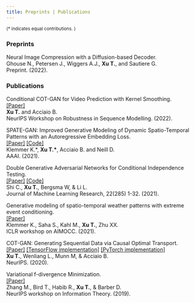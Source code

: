 ```yaml
---
title: Preprints | Publications 
---
```


<small> (\* indicates equal contributions. ) </small> 

### Preprints

Neural Image Compression with a Diffusion-based Decoder. \
Ghouse N., Petersen J., Wiggers A.J., **Xu T.**, and Sautiere G. \
Preprint. (2022).


### Publications

Conditional COT-GAN for Video Prediction with Kernel Smoothing. \
[[Paper]](https://arxiv.org/pdf/2106.05658.pdf) \
**Xu T.** and Acciaio B. \
NeurIPS Workshop on Robustness in Sequence Modelling. (2022).

SPATE-GAN: Improved Generative Modeling of Dynamic Spatio-Temporal Patterns with an Autoregressive Embedding Loss. \
[[Paper]](https://arxiv.org/pdf/2109.15044.pdf) [[Code]](https://github.com/konstantinklemmer/spate-gan) \
Klemmer K.\*, **Xu T.\***, Acciaio B. and Neill D. \
AAAI. (2021). 

Double Generative Adversarial Networks for Conditional Independence Testing. \
[[Paper]](https://arxiv.org/pdf/2006.02615.pdf) [[Code]](https://github.com/tianlinxu312/dgcit) \
Shi C., **Xu T.**, Bergsma W, & Li L. \
Journal of Machine Learning Research, 22(285) 1-32. (2021).

Generative modeling of spatio-temporal weather patterns with extreme event conditioning. \
[[Paper]](https://arxiv.org/pdf/2104.12469.pdf) \
Klemmer K., Saha S., Kahl M., **Xu T.**, Zhu XX. \
ICLR workshop on AIMOCC. (2021).

COT-GAN: Generating Sequential Data via Causal Optimal Transport. \
[[Paper]](https://papers.nips.cc/paper/2020/file/641d77dd5271fca28764612a028d9c8e-Paper.pdf) [[TensorFlow implementation]](https://github.com/tianlinxu312/cot-gan) [[PyTorch implementation]](https://github.com/tianlinxu312/cot-gan-pytorch) \
**Xu T.**, Wenliang L., Munn M, & Acciaio B.  \
NeurIPS. (2020).

Variational f-divergence Minimization. \
[[Paper]](https://arxiv.org/pdf/1907.11891.pdf) \
Zhang M., Bird T., Habib R., **Xu T.**, & Barber D. \
NeurIPS workshop on Information Theory. (2019). 
